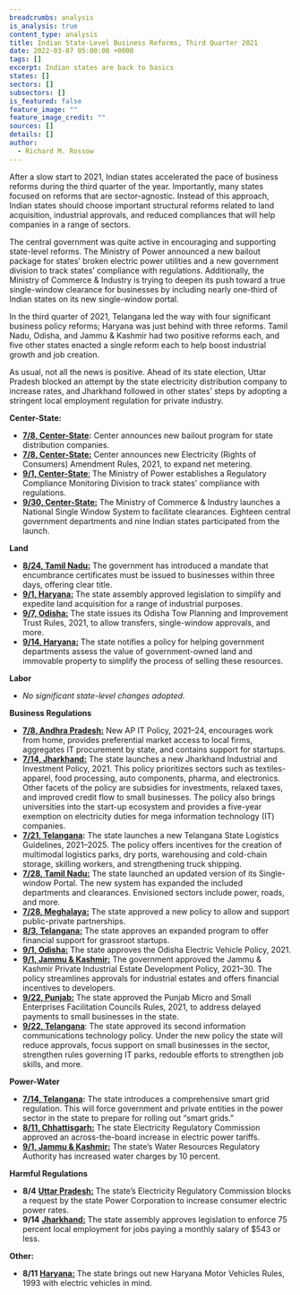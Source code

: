 ```yaml
---
breadcrumbs: analysis
is_analysis: true
content_type: analysis
title: Indian State-Level Business Reforms, Third Quarter 2021
date: 2022-03-07 05:00:00 +0000
tags: []
excerpt: Indian states are back to basics
states: []
sectors: []
subsectors: []
is_featured: false
feature_image: ""
feature_image_credit: ""
sources: []
details: []
author:
  - Richard M. Rossow
---
```

After a slow start to 2021, Indian states accelerated the pace of business reforms during the third quarter of the year. Importantly, many states focused on reforms that are sector-agnostic. Instead of this approach, Indian states should choose important structural reforms related to land acquisition, industrial approvals, and reduced compliances that will help companies in a range of sectors.   
   
The central government was quite active in encouraging and supporting state-level reforms. The Ministry of Power announced a new bailout package for states’ broken electric power utilities and a new government division to track states’ compliance with regulations. Additionally, the Ministry of Commerce & Industry is trying to deepen its push toward a true single-window clearance for businesses by including nearly one-third of Indian states on its new single-window portal.   
   
In the third quarter of 2021, Telangana led the way with four significant business policy reforms; Haryana was just behind with three reforms. Tamil Nadu, Odisha, and Jammu & Kashmir had two positive reforms each, and five other states enacted a single reform each to help boost industrial growth and job creation.   
   
As usual, not all the news is positive. Ahead of its state election, Uttar Pradesh blocked an attempt by the state electricity distribution company to increase rates, and Jharkhand followed in other states’ steps by adopting a stringent local employment regulation for private industry.   
   
   
**Center-State:**

* [**7/8, Center-State**](https://pib.gov.in/PressReleasePage.aspx?PRID=1731473)**:** Center announces new bailout program for state distribution companies.
* [**7/8, Center-State:**](https://powermin.gov.in/sites/default/files/webform/notices/Electricity_Rights_of_Consumers_Amendment_Rule_2021.pdf) Center announces new Electricity (Rights of Consumers) Amendment Rules, 2021, to expand net metering.
* [**9/1, Center-State**:](https://pib.gov.in/PressReleasePage.aspx?PRID=1749247) The Ministry of Power establishes a Regulatory Compliance Monitoring Division to track states’ compliance with regulations.
* [**9/30, Center-State:**](https://pib.gov.in/PressReleasePage.aspx?PRID=1756966) The Ministry of Commerce & Industry launches a National Single Window System to facilitate clearances. Eighteen central government departments and nine Indian states participated from the launch.

  
**Land**

* [**8/24, Tamil Nadu:**](https://cms.tn.gov.in/sites/default/files/go/ind_e_197_2021.pdf) The government has introduced a mandate that encumbrance certificates must be issued to businesses within three days, offering clear title.
* [**9/1, Haryana:**](https://prsindia.org/files/bills_acts/bills_states/haryana/2021/Bill%20No.%2022%20of%202021%20Haryana.pdf) The state assembly approved legislation to simplify and expedite land acquisition for a range of industrial purposes.
* [**9/7, Odisha:**](http://www.urbanodisha.gov.in/UploadFiles/Notifications/Town_Planning_Urban_9th_July_2021.pdf) The state issues its Odisha Tow Planning and Improvement Trust Rules, 2021, to allow transfers, single-window approvals, and more.
* [**9/14, Haryana:**](https://cdnbbsr.s3waas.gov.in/s3d79c6256b9bdac53a55801a066b70da3/uploads/2021/07/2021071376.pdf) The state notifies a policy for helping government departments assess the value of government-owned land and immovable property to simplify the process of selling these resources.

  
**Labor**

* _No significant state-level changes adopted._

  
**Business Regulations**

* [**7/8, Andhra Pradesh:**](https://apedb.gov.in/downloads/AP%20IT%20Policy%202021-24_MS6.pdf) New AP IT Policy, 2021–24, encourages work from home, provides preferential market access to local firms, aggregates IT procurement by state, and contains support for startups.
* [**7/14, Jharkhand:**](https://jharkhandindustry.gov.in/sites/default/files/JIIPP2021.pdf) The state launches a new Jharkhand Industrial and Investment Policy, 2021. This policy prioritizes sectors such as textiles-apparel, food processing, auto components, pharma, and electronics. Other facets of the policy are subsidies for investments, relaxed taxes, and improved credit flow to small businesses. The policy also brings universities into the start-up ecosystem and provides a five-year exemption on electricity duties for mega information technology (IT) companies.
* [**7/21, Telangana**](https://invest.telangana.gov.in/wp-content/uploads/2021/08/logistics-policy-2021.pdf)**:** The state launches a new Telangana State Logistics Guidelines, 2021–2025. The policy offers incentives for the creation of multimodal logistics parks, dry ports, warehousing and cold-chain storage, skilling workers, and strengthening truck shipping.
* [**7/28, Tamil Nadu:**](https://cms.tn.gov.in/sites/default/files/press_release/pr200721_e_468.pdf) The state launched an updated version of its Single- window Portal. The new system has expanded the included departments and clearances. Envisioned sectors include power, roads, and more.
* [**7/28, Meghalaya:**](https://meghalaya.gov.in/sites/default/files/press_release/PPP_Policy_July_2021.pdf) The state approved a new policy to allow and support public-private partnerships.
* [**8/3, Telangana:**](https://startup.telangana.gov.in/wp-content/uploads/2021/07/2021ITC_MS8.pdf) The state approves an expanded program to offer financial support for grassroot startups.
* [**9/1, Odisha:**](https://ct.odisha.gov.in/sites/default/files/2021-02/1360_1.pdf) The state approves the Odisha Electric Vehicle Policy, 2021.
* [**9/1, Jammu & Kashmir:**](http://jkindustriescommerce.nic.in/Orders%202021/162%20IND%20OF%202021.pdf) The government approved the Jammu & Kashmir Private Industrial Estate Development Policy, 2021–30. The policy streamlines approvals for industrial estates and offers financial incentives to developers.
* [**9/22, Punjab:**](https://www.aninews.in/news/national/general-news/punjab-cabinet-approves-micro-small-enterprises-facilitation-councils-rules-202120210917223619/) The state approved the Punjab Micro and Small Enterprises Facilitation Councils Rules, 2021, to address delayed payments to small businesses in the state.
* [**9/22, Telangana**](https://it.telangana.gov.in/investor-info/it-policy/): The state approved its second information communications technology policy. Under the new policy the state will reduce approvals, focus support on small businesses in the sector, strengthen rules governing IT parks, redouble efforts to strengthen job skills, and more.

  
**Power-Water**

* [**7/14, Telangana**](https://tserc.gov.in/file_upload/uploads/Regulations/Final/tserc/2021/Smart%20Grid%20%20Regulation.pdf)**:** The state introduces a comprehensive smart grid regulation. This will force government and private entities in the power sector in the state to prepare for rolling out “smart grids.”
* [**8/11, Chhattisgarh:**](https://cserc.gov.in/upload/upload_news/02-08-2021_16279086691.pdf) The state Electricity Regulatory Commission approved an across-the-board increase in electric power tariffs.
* [**9/1, Jammu & Kashmir:**](http://jkswrra.nic.in/Orders/Tariff%20Order%20No.%2075.pdf) The state’s Water Resources Regulatory Authority has increased water charges by 10 percent.

  
**Harmful Regulations**

* **8/4** [**Uttar Pradesh:**](https://www.uperc.org/App_File/Final_TariffOrderUPStateDISOCMsFY2021-22(29-07-2021)DigitallySigned-pdf729202113115PM.pdf) The state’s Electricity Regulatory Commission blocks a request by the state Power Corporation to increase consumer electric power rates.
* **9/14** [**Jharkhand:**](https://www.mcezone.com/jharkhand-news-jharkhand-assembly-clears-bill-on-75-percent-quota-for-locals-in-private-sector/) The state assembly approves legislation to enforce 75 percent local employment for jobs paying a monthly salary of $543 or less.

  
**Other:**

* **8/11** [**Haryana:**](https://manoharlalkhattar.in/node/21651) The state brings out new Haryana Motor Vehicles Rules, 1993 with electric vehicles in mind.